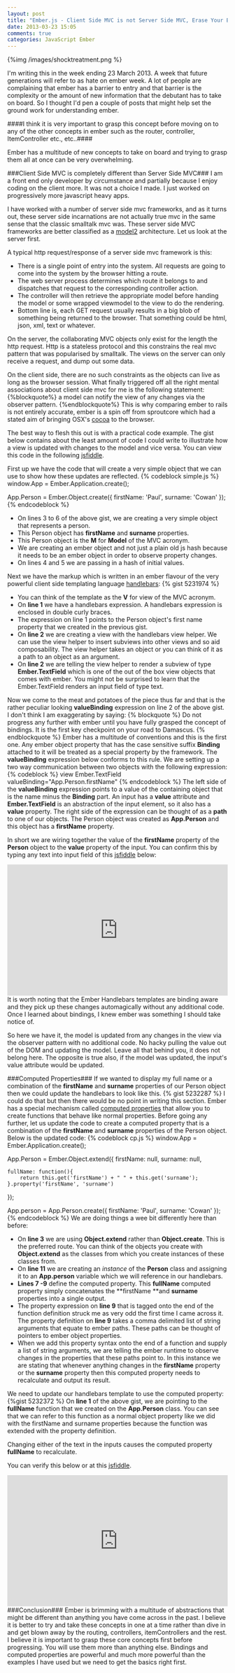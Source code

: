 ```yaml
---
layout: post
title: "Ember.js - Client Side MVC is not Server Side MVC, Erase Your Brain"
date: 2013-03-23 15:05
comments: true
categories: JavaScript Ember
---
```

{%img /images/shocktreatment.png %}

I'm writing this in the week ending 23 March 2013.  A week that future generations will refer to as hate on ember week.  A lot of people are complaining that ember has a barrier to entry and that barrier is the complexity or the amount of new information that the debutant has to take on board.  So I thought I'd pen a couple of posts that might help set the ground work for understanding ember.

####I think it is very important to grasp this concept before moving on to any of the other concepts in ember such as the router, controller, ItemController etc., etc..####

Ember has a multitude of new concepts to take on board and trying to grasp them all at once can be very overwhelming.

###Client Side MVC is completely different than Server Side MVC###
I am a front end only developer by circumstance and partially because I enjoy coding on the client more.  It was not a choice I made.  I just worked on progressively more javascript heavy apps. 

I have worked with a number of server side mvc frameworks, and as it turns out, these server side incarnations are not actually true mvc in the same sense that the classic smalltalk mvc was.  These server side MVC frameworks are better classified as a <a href="http://en.wikipedia.org/wiki/Model2" target="_blank">model2</a> architecture.  Let us look at the server first.

A typical http request/response of a server side mvc framework is this:

- There is a single point of entry into the system.  All requests are going to come into the system by the browser hitting a route.
- The web server process determines which route it belongs to and dispatches that request to the corresponding controller action.
- The controller will then retrieve the appropriate model before handing the model or some wrapped viewmodel to the view to do the rendering.
- Bottom line is, each GET request usually results in a big blob of something being returned to the browser.  That something could be html, json, xml, text or whatever.

On the server, the collaborating MVC objects only exist for the length the http request.  Http is a stateless protocol and this constrains the real mvc pattern that was popularised by smalltalk.  The views on the server can only receive a request, and dump out some data.

On the client side, there are no such constraints as the objects can live as long as the browser session.  What finally triggered off all the right mental associations about client side mvc for me is the following statement:
{%blockquote%}
a model can notify the view of any changes via the observer pattern.
{%endblockquote%}
This is why comparing ember to rails is not entirely accurate, ember is a spin off from sproutcore which had a stated aim of bringing OSX's <a href="https://developer.apple.com/technologies/mac/cocoa.html" target="_blank">cocoa</a> to the browser.

The best way to flesh this out is with a practical code example.  The gist below contains about the least amount of code I could write to illustrate how a view is updated with changes to the model and vice versa.  You can view this code in the following <a href="http://jsfiddle.net/EhyMR/61/" target="_blankd">jsfiddle</a>.

First up we have the code that will create a very simple object that we can use to show how these updates are reflected.
{% codeblock simple.js %}
window.App = Ember.Application.create();
 
App.Person = Ember.Object.create({
    firstName: 'Paul',
    surname: 'Cowan'
});
{% endcodeblock %}
- On lines 3 to 6 of the above gist, we are creating a very simple object that represents a person. 
- This Person object has **firstName** and **surname** properties.
- This Person object is the **M** for **Model** of the MVC acronym.
- We are creating an ember object and not just a plain old js hash because it needs to be an ember object in order to observe property changes.
- On lines 4 and 5 we are passing in a hash of initial values.

Next we have the markup which is written in an ember flavour of the very powerful client side templating language <a href="http://handlebarsjs.com/" target="_blank">handlebars</a>:
{% gist 5231974 %}
- You can think of the template as the **V** for view of the MVC acronym.
- On **line 1** we have a handlebars expression.  A handlebars expression is enclosed in double curly braces.
- The expression on line 1 points to the Person object's first name property that we created in the previous gist.
- On **line 2** we are creating a view with the handlebars view helper.  We can use the view helper to insert subviews into other views and so aid composability. The view helper takes an object or you can think of it as a path to an object as an argument.  
- On **line 2** we are telling the view helper to render a subview of type **Ember.TextField** which is one of the out of the box view objects that comes with ember.  You might not be surprised to learn that the Ember.TextField renders an input field of type text.

Now we come to the meat and potatoes of the piece thus far and that is the rather peculiar looking **valueBinding** expression on line 2 of the above gist.  I don't think I am exaggerating by saying:
{% blockquote %}
Do not progress any further with ember until you have fully grasped the concept of bindings.  It is the first key checkpoint on your road to Damascus.
{% endblockquote %} 
Ember has a multitude of conventions and this is the first one.  Any ember object property that has the case sensitive suffix **Binding** attached to it will be treated as a special property by the framework.  The **valueBinding** expression below conforms to this rule.  We are setting up a two way communication between two objects with the following expression:
{% codeblock %}
view Ember.TextField valueBinding="App.Person.firstName"
{% endcodeblock %}
The left side of the **valueBinding** expression points to a value of the containing object that is the name minus the **Binding** part.  An input has a **value** attribute and **Ember.TextField** is an abstraction of the input element, so it also has a **value** property.  The right side of the expression can be thought of as a **path** to one of our objects.  The Person object was created as **App.Person** and this object has a **firstName** property.

In short we are wiring together the value of the **firstName** property of the **Person** object to the **value** property of the input.  You can confirm this by typing any text into input field of this <a href="http://jsfiddle.net/EhyMR/61/" target="_blankd">jsfiddle</a> below:
<iframe width="100%" height="300" src="http://jsfiddle.net/EhyMR/61/embedded/" allowfullscreen="allowfullscreen" frameborder="0"></iframe>
It is worth noting that the Ember Handlebars templates are binding aware and they pick up these changes automagically without any additional code.  Once I learned about bindings, I knew ember was something I should take notice of.

So here we have it, the model is updated from any changes in the view via the observer pattern with no additional code.  No hacky pulling the value out of the DOM and updating the model.  Leave all that behind you, it does not belong here.  The opposite is true also, if the model was updated, the input's value attribute would be updated.

###Computed Properties###
If we wanted to display my full name or a combination of the **firstName** and **surname** properties of our Person object then we could update the handlebars to look like this.
{% gist 5232287 %}
I could do that but then there would be no point in writing this section.  Ember has a special mechanism called <a href="http://emberjs.com/guides/object-model/computed-properties/" target="_blank">computed properties</a> that allow you to create functions that behave like normal properties.  Before going any further, let us update the code to create a computed property that is a combination of the **firstName** and **surname** properties of the Person object.  Below is the updated code:
{% codeblock cp.js %}
window.App = Ember.Application.create();
 
App.Person = Ember.Object.extend({
    firstName: null,
    surname: null,
    
    fullName: function(){
        return this.get('firstName') + " " + this.get('surname');
    }.property('firstName', 'surname')
});
 
App.person = App.Person.create({ firstName: 'Paul', surname: 'Cowan' });
{% endcodeblock %}
We are doing things a wee bit differently here than before:

- On **line 3** we are using **Object.extend** rather than **Object.create**.  This is the preferred route.  You can think of the objects you create with **Object.extend** as the classes from which you create instances of these classes from.  
- On **line 11** we are creating an *instance* of the **Person** class and assigning it to an **App.person** variable which we will reference in our handlebars.
- **Lines 7 -9** define the computed property.  This **fullName** computed property simply concatenates the **firstName **and  **surname** properties into a single output.
- The property expression on **line 9** that is tagged onto the end of the function definition struck me as very odd the first time I came across it.  The property definition on **line 9** takes a comma delimited list of string arguments that equate to ember paths.  These paths can be thought of pointers to ember object properties.  
-  When we add this property syntax onto the end of a function and supply a list of string arguments, we are telling the ember runtime to observe changes in the properties that these paths point to.  In this instance we are stating that whenever anything changes in the **firstName** property or the **surname** property then this computed property needs to recalculate and output its result.  

We need to update our handlebars template to use the computed property:
{%gist 5232372 %}
On **line 1** of the above gist, we are pointing to the **fullName** function that we created on the **App.Person** class.  You can see that we can refer to this function as a normal object property like we did with the firstName and surname properties because the function was extended with the property definition.

Changing either of the text in the inputs causes the computed property **fullName** to recalculate.  

You can verify this below or at this <a href="http://jsfiddle.net/Jr4CB/23/" target="_blank">jsfiddle</a>.
<iframe width="100%" height="300" src="http://jsfiddle.net/Jr4CB/23/embedded/result" allowfullscreen="allowfullscreen" frameborder="0"></iframe>
###Conclusion###
Ember is brimming with a multitude of abstractions that might be different than anything you have come across in the past.  I believe it is better to try and take these concepts in one at a time rather than dive in and get blown away by the routing, controllers, itemControllers and the rest.  I believe it is important to grasp these core concepts first before progressing.  You will use them more than anything else.  Bindings and computed properties are powerful and much more powerful than the examples I have used but we need to get the basics right first.
